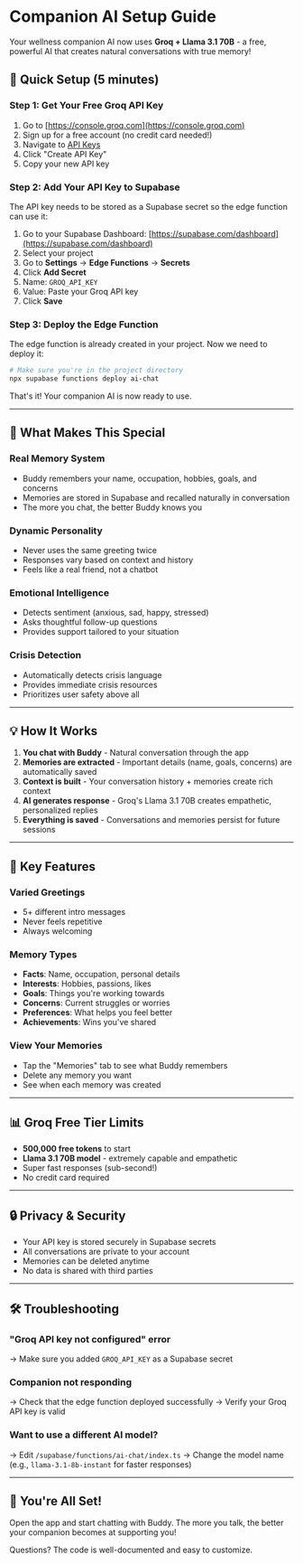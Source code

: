 # Companion AI Setup Guide

Your wellness companion AI now uses **Groq + Llama 3.1 70B** - a free, powerful AI that creates natural conversations with true memory!

## 🚀 Quick Setup (5 minutes)

### Step 1: Get Your Free Groq API Key

1. Go to [https://console.groq.com](https://console.groq.com)
2. Sign up for a free account (no credit card needed!)
3. Navigate to [API Keys](https://console.groq.com/keys)
4. Click "Create API Key"
5. Copy your new API key

### Step 2: Add Your API Key to Supabase

The API key needs to be stored as a Supabase secret so the edge function can use it:

1. Go to your Supabase Dashboard: [https://supabase.com/dashboard](https://supabase.com/dashboard)
2. Select your project
3. Go to **Settings** → **Edge Functions** → **Secrets**
4. Click **Add Secret**
5. Name: `GROQ_API_KEY`
6. Value: Paste your Groq API key
7. Click **Save**

### Step 3: Deploy the Edge Function

The edge function is already created in your project. Now we need to deploy it:

```bash
# Make sure you're in the project directory
npx supabase functions deploy ai-chat
```

That's it! Your companion AI is now ready to use.

---

## 🧠 What Makes This Special

### Real Memory System
- Buddy remembers your name, occupation, hobbies, goals, and concerns
- Memories are stored in Supabase and recalled naturally in conversation
- The more you chat, the better Buddy knows you

### Dynamic Personality
- Never uses the same greeting twice
- Responses vary based on context and history
- Feels like a real friend, not a chatbot

### Emotional Intelligence
- Detects sentiment (anxious, sad, happy, stressed)
- Asks thoughtful follow-up questions
- Provides support tailored to your situation

### Crisis Detection
- Automatically detects crisis language
- Provides immediate crisis resources
- Prioritizes user safety above all

---

## 💡 How It Works

1. **You chat with Buddy** - Natural conversation through the app
2. **Memories are extracted** - Important details (name, goals, concerns) are automatically saved
3. **Context is built** - Your conversation history + memories create rich context
4. **AI generates response** - Groq's Llama 3.1 70B creates empathetic, personalized replies
5. **Everything is saved** - Conversations and memories persist for future sessions

---

## 🎯 Key Features

### Varied Greetings
- 5+ different intro messages
- Never feels repetitive
- Always welcoming

### Memory Types
- **Facts**: Name, occupation, personal details
- **Interests**: Hobbies, passions, likes
- **Goals**: Things you're working towards
- **Concerns**: Current struggles or worries
- **Preferences**: What helps you feel better
- **Achievements**: Wins you've shared

### View Your Memories
- Tap the "Memories" tab to see what Buddy remembers
- Delete any memory you want
- See when each memory was created

---

## 📊 Groq Free Tier Limits

- **500,000 free tokens** to start
- **Llama 3.1 70B model** - extremely capable and empathetic
- Super fast responses (sub-second!)
- No credit card required

---

## 🔒 Privacy & Security

- Your API key is stored securely in Supabase secrets
- All conversations are private to your account
- Memories can be deleted anytime
- No data is shared with third parties

---

## 🛠 Troubleshooting

### "Groq API key not configured" error
→ Make sure you added `GROQ_API_KEY` as a Supabase secret

### Companion not responding
→ Check that the edge function deployed successfully
→ Verify your Groq API key is valid

### Want to use a different AI model?
→ Edit `/supabase/functions/ai-chat/index.ts`
→ Change the model name (e.g., `llama-3.1-8b-instant` for faster responses)

---

## 🎉 You're All Set!

Open the app and start chatting with Buddy. The more you talk, the better your companion becomes at supporting you!

Questions? The code is well-documented and easy to customize.
